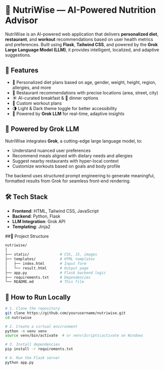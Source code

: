 # 🥗 NutriWise — AI-Powered Nutrition Advisor

NutriWise is an AI-powered web application that delivers **personalized diet**, **restaurant**, and **workout** recommendations based on user health metrics and preferences. Built using **Flask**, **Tailwind CSS**, and powered by the **Grok Large Language Model (LLM)**, it provides intelligent, localized, and adaptive suggestions.

## 🚀 Features

- 🎯 Personalized diet plans based on age, gender, weight, height, region, allergies, and more
- 🍴 Restaurant recommendations with precise locations (area, street, city)
- ☀️ AI-curated breakfast & 🌙 dinner options
- 💪 Custom workout plans
- 🌗 Light & Dark theme toggle for better accessibility
- 🧠 Powered by **Grok LLM** for real-time, adaptive insights

## 🧠 Powered by Grok LLM

NutriWise integrates **Grok**, a cutting-edge large language model, to:
- Understand nuanced user preferences
- Recommend meals aligned with dietary needs and allergies
- Suggest nearby restaurants with hyper-local context
- Customize workouts based on goals and body profile

The backend uses structured prompt engineering to generate meaningful, formatted results from Grok for seamless front-end rendering.

## 🛠 Tech Stack

- **Frontend**: HTML, Tailwind CSS, JavaScript
- **Backend**: Python, Flask
- **LLM Integration**: Grok API
- **Templating**: Jinja2

##📂 Project Structure
```bash
nutriwise/
│
├── static/              # CSS, JS, images
├── templates/           # HTML templates
│   ├── index.html       # Input form
│   └── result.html      # Output page
├── app.py               # Flask backend logic
├── requirements.txt     # Dependencies
└── README.md            # This file
```

## 🧪 How to Run Locally

```bash
# 1. Clone the repository
git clone https://github.com/yourusername/nutriwise.git
cd nutriwise

# 2. Create a virtual environment
python -m venv venv
source venv/bin/activate  # or venv\Scripts\activate on Windows

# 3. Install dependencies
pip install -r requirements.txt

# 4. Run the Flask server
python app.py


